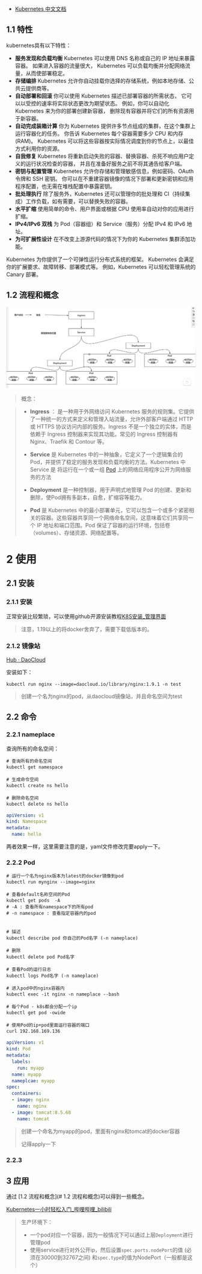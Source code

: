 - [Kubernetes 中文文档](https://kubernetes.io/zh-cn/docs/home/)
## 1.1 特性
kubernetes具有以下特性：  
- **服务发现和负载均衡**
    Kubernetes 可以使用 DNS 名称或自己的 IP 地址来暴露容器。 如果进入容器的流量很大， Kubernetes 可以负载均衡并分配网络流量，从而使部署稳定。
- **存储编排**
    Kubernetes 允许你自动挂载你选择的存储系统，例如本地存储、公共云提供商等。
- **自动部署和回滚**
    你可以使用 Kubernetes 描述已部署容器的所需状态， 它可以以受控的速率将实际状态更改为期望状态。 例如，你可以自动化 Kubernetes 来为你的部署创建新容器， 删除现有容器并将它们的所有资源用于新容器。
- **自动完成装箱计算**
    你为 Kubernetes 提供许多节点组成的集群，在这个集群上运行容器化的任务。 你告诉 Kubernetes 每个容器需要多少 CPU 和内存 (RAM)。 Kubernetes 可以将这些容器按实际情况调度到你的节点上，以最佳方式利用你的资源。
- **自我修复**
    Kubernetes 将重新启动失败的容器、替换容器、杀死不响应用户定义的运行状况检查的容器， 并且在准备好服务之前不将其通告给客户端。
- **密钥与配置管理**
    Kubernetes 允许你存储和管理敏感信息，例如密码、OAuth 令牌和 SSH 密钥。 你可以在不重建容器镜像的情况下部署和更新密钥和应用程序配置，也无需在堆栈配置中暴露密钥。
- **批处理执行** 除了服务外，Kubernetes 还可以管理你的批处理和 CI（持续集成）工作负载，如有需要，可以替换失败的容器。
- **水平扩缩** 使用简单的命令、用户界面或根据 CPU 使用率自动对你的应用进行扩缩。
- **IPv4/IPv6 双栈** 为 Pod（容器组）和 Service（服务）分配 IPv4 和 IPv6 地址。
- **为可扩展性设计** 在不改变上游源代码的情况下为你的 Kubernetes 集群添加功能。 
  

Kubernetes 为你提供了一个可弹性运行分布式系统的框架。 Kubernetes 会满足你的扩展要求、故障转移、部署模式等。 例如，Kubernetes 可以轻松管理系统的 Canary 部署。

## 1.2 流程和概念

![](assets/Pasted%20image%2020240514214327.png)

> 概念：

> - **Ingress** ： 是一种用于外网络访问 Kubernetes 服务的规则集。它提供了一种统一的方式来定义和管理入站流量，允许外部客户端通过 HTTP 或 HTTPS 协议访问内部的服务。Ingress 不是一个独立的实体，而是依赖于 Ingress 控制器来实现其功能。常见的 Ingress 控制器有 Nginx、Traefik 和 Contour 等。
> 
> - **Service** 是 Kubernetes 中的一种抽象，它定义了一个逻辑集合的 Pod，并提供了稳定的服务发现和负载均衡的方法。Kubernetes 中 Service 是 将运行在一个或一组 [Pod](https://kubernetes.io/zh-cn/docs/concepts/workloads/pods/) 上的网络应用程序公开为网络服务的方法
> 
> - **Deployment** 是一种控制器，用于声明式地管理 Pod 的创建、更新和删除，使Pod拥有多副本，自愈，扩缩容等能力。
> 
> - **Pod** 是 Kubernetes 中的最小部署单元，它可以包含一个或多个紧密相关的容器。这些容器共享同一个网络命名空间，这意味着它们共享同一个 IP 地址和端口范围。Pod 保证了容器的运行环境，包括卷（volumes）、存储资源、网络配置等。



# 2 使用

## 2.1 安装

### 2.1.1 安装

正常安装比较繁琐，可以使用github开源安装教程[K8S安装_管理界面](https://kuboard.cn/)
> 注意，1.19以上的将docker舍弃了，需要下载低版本的。



### 2.1.2 镜像站

[Hub · DaoCloud](https://hub.daocloud.io/)

安装如下：

```shell
kubectl run nginx --image=daocloud.io/library/nginx:1.9.1 -n test
```

> 创建一个名为nginx的pod，从daocloud镜像站，并且命名空间为test





## 2.2 命令

### 2.2.1 nameplace

查询所有的命名空间：

```shell
# 查询所有的命名空间
kubectl get namespace

# 生成命令空间
kubectl create ns hello

# 删除命名空间
kubectl delete ns hello
```

```yaml
apiVersion: v1
kind: Namespace
metadata:
  name: hello
```
两者效果一样，这里需要注意的是，yaml文件修改完要apply一下。


### 2.2.2 Pod

```shell
# 运行一个名为nginx版本为latest的docker镜像到pod
kubectl run mynginx --image=nginx

# 查看default名称空间的Pod
kubectl get pods  -A
# -A : 查看所有namespace下的所有pod
# -n namespace : 查看指定容器内的pod


# 描述
kubectl describe pod 你自己的Pod名字 (-n nameplace)

# 删除
kubectl delete pod Pod名字

# 查看Pod的运行日志
kubectl logs Pod名字 (-n nameplace)

# 进入pod中的nginx容器内
kubectl exec -it nginx -n nameplace --bash

# 每个Pod - k8s都会分配一个ip
kubectl get pod -owide

# 使用Pod的ip+pod里面运行容器的端口
curl 192.168.169.136
```



```yaml
apiVersion: v1
kind: Pod
metadata:
  labels:
    run: myapp
  name: myapp
  nameplcae: myapp
spec:
  containers:
  - image: nginx
    name: nginx
  - image: tomcat:8.5.68
    name: tomcat
```

> 创建一个命名为myapp的pod，里面有nginx和tomcat的docker容器
>
> 记得apply一下



### 2.2.3 



## 3 应用

通过 [1.2 流程和概念](# 1.2 流程和概念)可以得到一些概念。

[Kubernetes一小时轻松入门_哔哩哔哩_bilibili](https://www.bilibili.com/video/BV1Se411r7vY/)

> 生产环境下：
>
> - 一个pod对应一个容器，因为一般情况下可以通过上层`Deployment`进行管理pod
> - 使用service进行对外公开ip，然后设置`spec.ports.nodePort`的值 (必须在30000到32767之间) 和`spec.type`的值为NodePort（一般都是这个）
